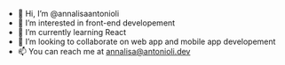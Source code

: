 - 👋 Hi, I’m @annalisaantonioli
- 👀 I’m interested in front-end developement
- 🌱 I’m currently learning React 
- 💞️ I’m looking to collaborate on web app and mobile app developement
- 📫 You can reach me at annalisa@antonioli.dev

<!---
annalisaantonioli/annalisaantonioli is a ✨ special ✨ repository because its `README.md` (this file) appears on your GitHub profile.
You can click the Preview link to take a look at your changes.
--->
